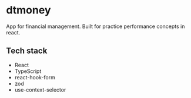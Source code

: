 # dtmoney

App for financial management. Built for practice performance concepts in react.

## Tech stack
- React
- TypeScript
- react-hook-form
- zod
- use-context-selector